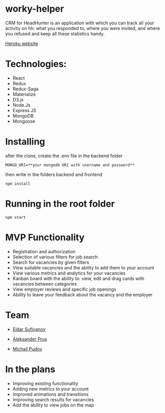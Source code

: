 # worky-helper
CRM for HeadHunter is an application with which you can track all your activity on hh: what you responded to, where you were invited, and where you refused and keep all these statistics handy.


[Heroku website](https://worky-helper.herokuapp.com/)

# Technologies:
* React
* Redux
* Redux-Saga
* Materialize
* D3.js
* Node.Js
* Express JS
* MongoDB
* Mongoose

# Installing
after the clone, create the .env file in the backend folder

`
MONGO_URI=**your mongodb URI with username and password**
`

then write in the folders backend and frontend

`
 npm install
 `

# Running in the root folder

`
npm start
`

# MVP Functionality
* Registration and authorization
* Selection of various filters for job search
* Search for vacancies by given filters
* View suitable vacancies and the ability to add them to your account
* View various metrics and analytics for your vacancies
* Kanban board with the ability to: view, edit and drag cards with vacancies between categories
* View employer reviews and specific job openings
* Ability to leave your feedback about the vacancy and the employer


# Team
* [Eldar Sufiyanov](https://github.com/Ellpm)

* [Aleksander Prus](https://github.com/Alex90rus)

* [Michail Pudov](https://github.com/Michail-Pudov)


# In the plans
* Improving existing functionality
* Adding new metrics to your account
* Improved animations and transitions
* Improving search results for vacancies
* Add the ability to view jobs on the map
